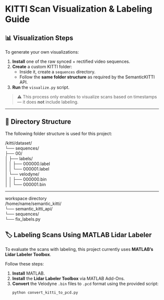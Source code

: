 # KITTI Scan Visualization & Labeling Guide

## 📊 Visualization Steps

To generate your own visualizations:

1. **Install** one of the raw synced + rectified video sequences.
2. **Create** a custom KITTI folder:
   - Inside it, create a `sequences` directory.
   - Follow the **same folder structure** as required by the SemanticKITTI API.
3. **Run** the `visualize.py` script.

> ⚠️ This process only enables to visualize scans based on timestamps — it does **not** include labeling.

---


## 📁 Directory Structure

The following folder structure is used for this project:

/kitti/dataset/  
└── sequences/  
├── 00/  
│ ├── labels/  
│ │ ├── 000000.label   
│ │ └── 000001.label  
│ └── velodyne/  
│ │ ├── 000000.bin   
│ │ └── 000001.bin  

---

workspace directory  
/home/name/semantic_kitti/  
          └── semantic_kitti_api/  
          └── sequences/  
          └── fix_labels.py  
          

## 🏷️ Labeling Scans Using MATLAB Lidar Labeler

To evaluate the scans with labeling, this project currently uses **MATLAB’s Lidar Labeler Toolbox**.

Follow these steps:

1. **Install** MATLAB.
2. **Install** the **Lidar Labeler Toolbox** via MATLAB Add-Ons.
3. **Convert** the Velodyne `.bin` files to `.pcd` format using the provided script:
   ```bash
   python convert_kitti_to_pcd.py


